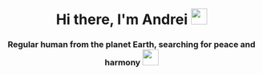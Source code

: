 <h1 align="center">Hi there, I'm Andrei</a> <img src="https://github.com/blackcater/blackcater/raw/main/images/Hi.gif" height="32"/></h1><h3 align="center">Regular human from the planet Earth, searching for peace and harmony <img src="https://github.com/blackcater/blackcater/raw/main/images/Hi.gif" height="32"/></h3>


<!--

## Hi there 👋
**aga-one/aga-one** is a ✨ _special_ ✨ repository because its `README.md` (this file) appears on your GitHub profile.

Here are some ideas to get you started:

- 🔭 I’m currently working on ...
- 🌱 I’m currently learning ...
- 👯 I’m looking to collaborate on ...
- 🤔 I’m looking for help with ...
- 💬 Ask me about ...
- 📫 How to reach me: ...
- 😄 Pronouns: ...
- ⚡ Fun fact: ...
-->
